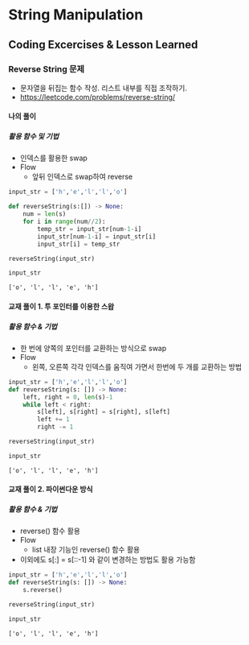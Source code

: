 # String Manipulation
## Coding Excercises & Lesson Learned

### Reverse String 문제
 - 문자열을 뒤집는 함수 작성. 리스트 내부를 직접 조작하기. 
 - https://leetcode.com/problems/reverse-string/

#### 나의 풀이
##### 활용 함수 및 기법
 - 인덱스를 활용한 swap
 - Flow 
    + 앞뒤 인덱스로 swap하여 reverse


```python
input_str = ['h','e','l','l','o']
```


```python
def reverseString(s:[]) -> None:
    num = len(s)
    for i in range(num//2):
        temp_str = input_str[num-1-i]
        input_str[num-1-i] = input_str[i]
        input_str[i] = temp_str
```


```python
reverseString(input_str)
```


```python
input_str
```




    ['o', 'l', 'l', 'e', 'h']



#### 교재 풀이 1. 투 포인터를 이용한 스왑
##### 활용 함수 & 기법
 - 한 번에 양쪽의 포인터를 교환하는 방식으로 swap
 - Flow 
    + 왼쪽, 오른쪽 각각 인덱스를 움직여 가면서 한번에 두 개를 교환하는 방법 


```python
input_str = ['h','e','l','l','o']
def reverseString(s: []) -> None:
    left, right = 0, len(s)-1
    while left < right:
        s[left], s[right] = s[right], s[left]
        left += 1
        right -= 1
```


```python
reverseString(input_str)
```


```python
input_str
```




    ['o', 'l', 'l', 'e', 'h']



#### 교재 풀이 2. 파이썬다운 방식
##### 활용 함수 & 기법
 - reverse() 함수 활용
 - Flow
    + list 내장 기능인 reverse() 함수 활용
 - 이외에도 s[:] = s[::-1] 와 같이 변경하는 방법도 활용 가능함


```python
input_str = ['h','e','l','l','o']
def reverseString(s: []) -> None:
    s.reverse()
```


```python
reverseString(input_str)
```


```python
input_str
```




    ['o', 'l', 'l', 'e', 'h']




```python

```
